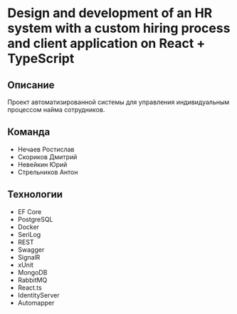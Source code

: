# Design and development of an HR system with a custom hiring process and client application on React + TypeScript

## Описание
Проект автоматизированной системы для управления индивидуальным процессом найма сотрудников.

## Команда
- Нечаев Ростислав
- Скориков Дмитрий
- Невейкин Юрий
- Стрельников Антон

## Технологии

- EF Core
- PostgreSQL
- Docker
- SeriLog
- REST
- Swagger
- SignalR
- xUnit
- MongoDB
- RabbitMQ
- React.ts
- IdentityServer
- Automapper
